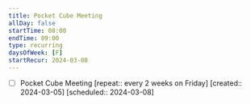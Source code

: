 ```yaml
---
title: Pocket Cube Meeting
allDay: false
startTime: 08:00
endTime: 09:00
type: recurring
daysOfWeek: [F]
startRecur: 2024-03-08
---
```

- [ ] Pocket Cube Meeting  [repeat:: every 2 weeks on Friday]  [created:: 2024-03-05]  [scheduled:: 2024-03-08]